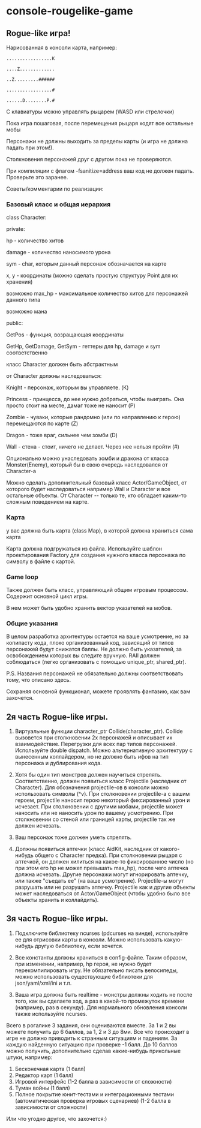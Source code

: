 # console-rougelike-game
## Rogue-like игра!
 
Нарисованная в консоли карта, например:

  `.................K`
  
  `....Z.............`
  
  `..Z.........######`
  
  `.................#`
  
  `......D........P.#`

С клавиатуры можно управлять рыцарем (WASD или стрелочки)

Пока игра пошаговая, после перемещения рыцаря ходят все остальные мобы

Персонажи не должны выходить за пределы карты (и игра не должна падать при этом!).

Столкновения персонажей друг с другом пока не проверяются.


При компиляции с флагом -fsanitize=address ваш код не должен падать. Проверьте это заранее.


Советы/комментарии по реализации:

### Базовый класс и общая иерархия
class Character:

private:

hp - количество хитов

damage - количество наносимого урона 

sym - char, которым данный персонаж обозначается на карте


x, y - координаты (можно сделать простую структуру Point для их хранения)

возможно max_hp - максимальное количество хитов для персонажей данного типа

возможно мана

public:

GetPos - функция, возращающая координаты

GetHp, GetDamage, GetSym - геттеры для hp, damage и sym соответственно 



класс Character должен быть абстрактным


от Character должны наследоваться:

Knight - персонаж, которым вы управляете. (K)

Princess - принцесса, до нее нужно добраться, чтобы выиграть. Она просто стоит на месте, дамаг тоже не наносит (P)

Zombie - чуваки, которые рандомно (или по направлению к герою) перемещаются по карте (Z)

Dragon - тоже враг, сильнее чем зомби (D)

Wall - стена - стоит, ничего не делает. Через нее нельзя пройти (#)

Опционально можно унаследовать зомби и дракона от класса Monster(Enemy), который бы в свою очередь наследовался от Character-а

Можно сделать дополнительный базовый класс Actor/GameObject, от которого будет наследоваться например Wall и Character и все остальные объекты. От Character -- только те, кто обладает каким-то сложным поведением на карте.


### Карта
у вас должна быть карта (class Map), в которой должна храниться сама карта

Карта должна подгружаться из файла. Используйте шаблон проектирования Factory для создания нужного класса персонажа по символу в файле с картой. 

### Game loop

Также должен быть класс, управляющий общим игровым процессом. Содержит основной цикл игры.

В нем может быть удобно хранить вектор указателей на мобов.

### Общие указания
В целом разработка архитектуры остается на ваше усмотрение, но за копипасту кода, плохо организованный код, зависящий от типов персонажей будут снижатся баллы. Не должно быть указателей, за освобождением которых вы следите вручную. RAII должен соблюдаться (легко организовать с помощью unique_ptr, shared_ptr).


P.S. Названия персонажей не обязательно должны соответствовать тому, что описано здесь. 

Сохраняя основной функционал, можете проявлять фантазию, как вам захочется.


## 2я часть Rogue-like игры.

1. Виртуальные функции character_ptr Collide(character_ptr). Collide вызовется при столкновении 2х персонажей и описывает их взаимодействие.
Перегрузки для всех пар типов персонажей. Используйте double dispatch.
Можно альтернативную архитектуру с вынесенным коллайдером, но не должно быть ифов на тип персонажа и дублирования кода.

2. Хотя бы один тип монстров должен научиться стрелять. Соответственно, должен появиться класс Projectile (наследник от Character). Для обозначения projectile-ов в консоли можно использовать символы (^v). При столкновении projectile-а с вашим героем, projectile наносит герою некоторый фиксированный урон и исчезает. При столкновении с другими мобами, projectile может наносить или не наносить урон по вашему усмотрению. При столкновении со стеной или границей карты, projectile так же должен исчезать.

3. Ваш персонаж тоже должен уметь стрелять.

4. Должны появиться аптечки (класс AidKit, наследник от какого-нибудь общего с Character предка). При столкновении рыцаря с аптечкой, он должен хилиться на какое-то фиксированное число (но при этом его hp не может превышать max_hp), после чего аптечка должна исчезать. Другие персонажи могут игнорировать аптечку, или также "съедать ее" (на ваше усмотрение). Projectile-ы могут разрушать или не разрушать аптечку. Projectile как и другие объекты может наследоваться от Actor/GameObject (чтобы удобно было все объекты хранить и коллайдить).



## 3я часть Rogue-like игры.

1. Подключите библиотеку ncurses (pdcurses на винде), используйте ее для отрисовки карты в консоли. Можно использовать какую-нибудь другую библиотеку, если хочется.

2. Все константы должны храниться в config-файле. Таким образом, при изменении, например, hp героя, не нужно будет перекомпилировать игру. Не обязательно писать велосипеды, можно использовать существующие библиотеки для json/yaml/xml/ini и т.п.

3. Ваша игра должна быть realtime - монстры должны ходить не после того, как вы сделаете ход, а раз в какой-то промежуток времени (например, раз в секунду). Для нормального обновления консоли также используйте ncurses.



Всего в рогалике 3 задания, они оцениваются вместе. За 1 и 2 вы можете получить до 6 баллов, за 1, 2 и 3 до 8ми. Все что происходит в игре не должно приводить к странным ситуациям и падениям. За каждую найденную ситуацию при проверке -1 балл. До 10 баллов можно получить, дополнительно сделав какие-нибудь прикольные штуки, например:

1. Бесконечная карта (1 балл)
2. Редактор карт (1 балл)
3. Игровой интерфейс (1-2 балла в зависимости от сложности)
4. Туман войны (1 балл)
5. Полное покрытие юнит-тестами и интеграционными тестами (автоматическая проверка игровых сценариев) (1-2 балла в зависимости от сложности)

Или что угодно другое, что захочется:)
